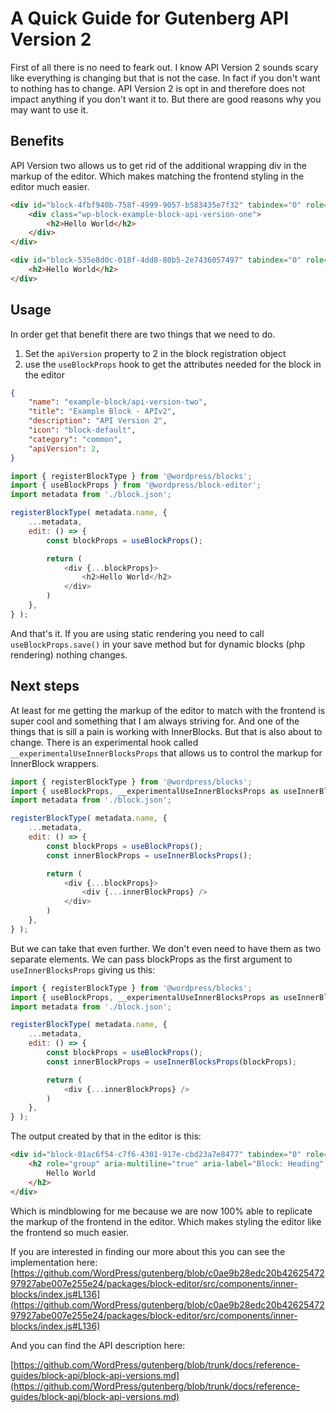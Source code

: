 # A Quick Guide for Gutenberg API Version 2

First of all there is no need to feark out. I know API Version 2 sounds scary like everything is changing but that is not the case. In fact if you don't want to nothing has to change. API Version 2 is opt in and therefore does not impact anything if you don't want it to. But there are good reasons why you may want to use it.

## Benefits

API Version two allows us to get rid of the additional wrapping div in the markup of the editor. Which makes matching the frontend styling in the editor much easier.

```html
<div id="block-4fbf940b-758f-4999-9057-b583435e7f32" tabindex="0" role="group" aria-label="Block: Example Block - APIv1" data-block="4fbf940b-758f-4999-9057-b583435e7f32" data-type="example-block/api-version-one" data-title="Example Block - APIv1" class="block-editor-block-list__block wp-block is-selected">
    <div class="wp-block-example-block-api-version-one">
        <h2>Hello World</h2>
    </div>
</div>
```

```html
<div id="block-535e8d0c-018f-4dd8-80b5-2e7436057497" tabindex="0" role="group" aria-label="Block: Example Block - APIv2" data-block="535e8d0c-018f-4dd8-80b5-2e7436057497" data-type="example-block/api-version-two" data-title="Example Block - APIv2" class="wp-block-example-block-api-version-two block-editor-block-list__block wp-block">
    <h2>Hello World</h2>
</div>
```

## Usage

In order get that benefit there are two things that we need to do.

1. Set the `apiVersion` property to 2 in the block registration object
2. use the `useBlockProps` hook to get the attributes needed for the block in the editor

```json title="block.json"
{
    "name": "example-block/api-version-two",
    "title": "Example Block - APIv2",
    "description": "API Version 2",
    "icon": "block-default",
    "category": "common",
    "apiVersion": 2,
}
```

```js title="index.js"
import { registerBlockType } from '@wordpress/blocks';
import { useBlockProps } from '@wordpress/block-editor';
import metadata from './block.json';

registerBlockType( metadata.name, {
    ...metadata,
    edit: () => {
        const blockProps = useBlockProps();

        return (
            <div {...blockProps}>
                <h2>Hello World</h2>
            </div>
        )
    },
} );
```

And that's it. If you are using static rendering you need to call `useBlockProps.save()` in your save method but for dynamic blocks (php rendering) nothing changes.

## Next steps

At least for me getting the markup of the editor to match with the frontend is super cool and something that I am always striving for. And one of the things that is sill a pain is working with InnerBlocks. But that is also about to change. There is an experimental hook called `__experimentalUseInnerBlocksProps` that allows us to control the markup for InnerBlock wrappers.

```js
import { registerBlockType } from '@wordpress/blocks';
import { useBlockProps, __experimentalUseInnerBlocksProps as useInnerBlocksProps } from '@wordpress/block-editor';
import metadata from './block.json';

registerBlockType( metadata.name, {
    ...metadata,
    edit: () => {
        const blockProps = useBlockProps();
        const innerBlockProps = useInnerBlocksProps();

        return (
            <div {...blockProps}>
                <div {...innerBlockProps} />
            </div>
        )
    },
} );
```

But we can take that even further. We don't even need to have them as two separate elements. We can pass blockProps as the first argument to `useInnerBlocksProps` giving us this:

```js
import { registerBlockType } from '@wordpress/blocks';
import { useBlockProps, __experimentalUseInnerBlocksProps as useInnerBlocksProps } from '@wordpress/block-editor';
import metadata from './block.json';

registerBlockType( metadata.name, {
    ...metadata,
    edit: () => {
        const blockProps = useBlockProps();
        const innerBlockProps = useInnerBlocksProps(blockProps);

        return (
            <div {...innerBlockProps} />
        )
    },
} );
```

The output created by that in the editor is this:

```html
<div id="block-01ac6f54-c7f6-4301-917e-cbd23a7e8477" tabindex="0" role="group" aria-label="Block: Example Block - APIv2 inner blocks" data-block="01ac6f54-c7f6-4301-917e-cbd23a7e8477" data-type="example-block/api-version-two-inner-blocks" data-title="Example Block - APIv2 inner blocks" class="wp-block-example-block-api-version-two-inner-blocks block-editor-block-list__block wp-block has-child-selected block-editor-block-list__layout">
    <h2 role="group" aria-multiline="true" aria-label="Block: Heading" style="white-space: pre-wrap;" class="block-editor-rich-text__editable block-editor-block-list__block wp-block is-selected rich-text" contenteditable="true" id="block-56da6e87-b521-4798-bfbc-ac82dc0da4e5" tabindex="0" data-block="56da6e87-b521-4798-bfbc-ac82dc0da4e5" data-type="core/heading" data-title="Heading">
        Hello World
    </h2>
</div>
```

Which is mindblowing for me because we are now 100% able to replicate the markup of the frontend in the editor. Which makes styling the editor like the frontend so much easier.

If you are interested in finding our more about this you can see the implementation here: [https://github.com/WordPress/gutenberg/blob/c0ae9b28edc20b4262547297927abe007e255e24/packages/block-editor/src/components/inner-blocks/index.js#L136](https://github.com/WordPress/gutenberg/blob/c0ae9b28edc20b4262547297927abe007e255e24/packages/block-editor/src/components/inner-blocks/index.js#L136)

And you can find the API description here:

[https://github.com/WordPress/gutenberg/blob/trunk/docs/reference-guides/block-api/block-api-versions.md](https://github.com/WordPress/gutenberg/blob/trunk/docs/reference-guides/block-api/block-api-versions.md)

